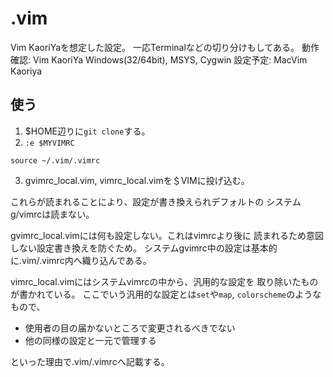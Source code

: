 .vim
====

Vim KaoriYaを想定した設定。
一応Terminalなどの切り分けもしてある。
動作確認: Vim KaoriYa Windows(32/64bit), MSYS, Cygwin
設定予定: MacVim Kaoriya

使う
----

1. $HOME辺りに`git clone`する。
2. `:e $MYVIMRC`

  ```VimL
  source ~/.vim/.vimrc
  ```

3. gvimrc\_local.vim, vimrc\_local.vimを＄VIMに投げ込む。

  これらが読まれることにより、設定が書き換えられデフォルトの
  システムg/vimrcは読まない。

  gvimrc_local.vimには何も設定しない。これはvimrcより後に
  読まれるため意図しない設定書き換えを防ぐため。
  システムgvimrc中の設定は基本的に.vim/.vimrc内へ織り込んである。
  
  vimrc_local.vimにはシステムvimrcの中から、汎用的な設定を
  取り除いたものが書かれている。
  ここでいう汎用的な設定とは`set`や`map`, `colorscheme`のようなもので、
  - 使用者の目の届かないところで変更されるべきでない
  - 他の同様の設定と一元で管理する
  
  といった理由で.vim/.vimrcへ記載する。

